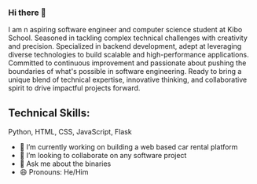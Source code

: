 ### Hi there 👋

I am n aspiring software engineer and computer science student at Kibo School. Seasoned in tackling complex technical challenges with creativity and precision. Specialized in backend  development, adept at leveraging diverse technologies to build scalable and high-performance applications. Committed to continuous improvement and passionate about pushing the boundaries of what's possible in software engineering. Ready to bring a unique blend of technical expertise, innovative thinking, and collaborative spirit to drive impactful projects forward.

##  Technical Skills:
Python, HTML, CSS, JavaScript, Flask


- 🔭 I’m currently working on building a web based car rental platform
- 👯 I’m looking to collaborate on any software project
- 💬 Ask me about the binaries
- 😄 Pronouns: He/Him
  
<!--
**Nartben7788/Nartben7788** is a ✨ _special_ ✨ repository because its `README.md` (this file) appears on your GitHub profile.

Here are some ideas to get you started:

##- 🔭 I’m currently working on ...
- 🌱 I’m currently learning ...
## 👯 I’m looking to collaborate on any software project
- 🤔 I’m looking for help with ...
## 💬 Ask me about the binaries
- 📫 How to reach me: ...
## 😄 Pronouns: He/Him
- ⚡ Fun fact: ...
-->
